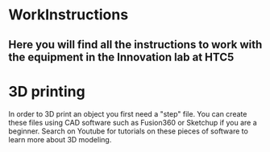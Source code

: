 # WorkInstructions
## Here you will find all the instructions to work with the equipment in the Innovation lab at HTC5





# 3D printing
In order to 3D print an object you first need a "step" file. You can create these files using CAD software such as Fusion360 or Sketchup if you are a beginner.
Search on Youtube for tutorials on these pieces of software to learn more about 3D modeling. 
